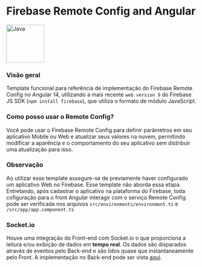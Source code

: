# Firebase Remote Config and Angular


<p align="left">
  <img alt="Java" width="100px" src="https://emendes.com/wp-content/uploads/2019/08/angular-firebase-1024x653.png" />
</p>

### Visão geral
Template funcional para referência de implementação do Firebase Remote Config no Angular 14, utilizando a mais recente ```web version 9``` do Firebase JS SDK (```npm install firebase```), que utiliza o formato de módulo JavaScript. 

### Como posso usar o Remote Config?
Você pode usar o Firebase Remote Config para definir parâmetros em seu aplicativo Mobile ou Web e atualizar seus valores na nuvem, permitindo modificar a aparência e o comportamento do seu aplicativo sem distribuir uma atualização para isso.

### Observação
Ao utilizar esse template assegure-se de previamente haver configurado um aplicativo Web no Firebase. Esse template não aborda essa etapa. Entretando, após cadastrar o aplicativo na plataforma do Firebase, toda cofiguração para o front Angular interagir com o serviço Remote Config pode ser verificada nos arquivos ```src/environments/environment.ts``` e ```/src/app/app.component.ts```

### Socket.io
Houve uma integração do Front-end com Socket.io o que proporciona a leitura e/ou exibição de dados em <strong>tempo real</strong>. Os dados são disparados através de eventos pelo Back-end e são lidos quase que instantaneamente pelo Front. A implementação no Back-end pode ser vista [aqui](https://github.com/damtaipu/order).


